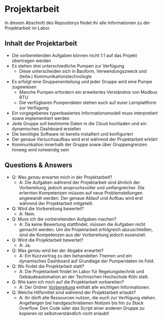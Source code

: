 # Projektarbeit
In diesem Abschnitt des Repositorys findet ihr alle Informationen zu der Projektarbeit im Labor.

## Inhalt der Projektarbeit
* Die vorbereitenden Aufgaben können nicht 1:1 auf das Projekt übertragen werden
* Es stehen drei unterschiedliche Pumpen zur Verfügung
  * Diese unterscheiden sich in Bauform, Verwendungszweck und (teilw.) Kommunikationstechnologie
* Es erfolgt eine Gruppeneinteilung und jeder Gruppe wird eine Pumpe zugewiesen
  * Manche Pumpen erfordern ein erweitertes Verständnis von Modbus RTU
  * Die verfügbaren Pumpendaten stehen euch auf eurer Lernplattform zur Verfügung
* Ein vorgegebenes typenbasiertes Informationsmodell muss interpretiert sowie implementiert werden
* Jede Gruppe soll bestimmte Daten in die Cloud hochladen und ein dynamisches Dashboard erstellen
* Die benötigte Software ist bereits installiert und konfiguriert
* Der genaue Versuchsaufbau wird erst während der Projektarbeit erklärt
* Kommunikation innerhalb der Gruppe sowie über Gruppengrenzen hinweg wird notwendig sein

## Questions & Answers
* Q: Was *genau* erwartet mich in der Projektarbeit?
  * A: Die Aufgaben während der Projektarbeit sind ähnlich der Vorbereitung, jedoch anspruchsvoller und umfangreicher. Die erlernten Kompetenzen müssen auf neue Problemstellungen angewandt werden. Der genaue Ablauf und Aufbau wird erst während der Projektarbeit mitgeteilt.
* Q: Wird die Vorbereitung bewertet?
  * A: Nein.
* Q: Muss ich die vorbereitenden Aufgaben machen?
  * A: Da keine Bewertung stattfindet, *müssen* die Aufgaben nicht gemacht werden. Um die Projektarbeit erfolgreich abzuschließen, sind die Kompetenzen aus der Vorbereitung jedoch essenziell.
* Q: Wird die Projektarbeit bewertet?
  * A: Ja.
* Q: Was *genau* wird bei der Abgabe erwartet?
  * A: Ein Kurzvortrag zu den behandelten Themen und ein dynamisches Dashboard auf Grundlage der Pumpendaten im Feld.
* Q: Wo findet die Projektarbeit statt?
  * A: Die Projektarbeit findet im Labor für Regelungstechnik und Gebäudeautomation an der Technischen Hochschule Köln statt.
* Q: Wie kann ich mich auf die Projektarbeit vorbereiten?
  * A: Der Ordner [Vorbereitung](Vorbereitung) enthält alle wichtigen Informationen.
* Q: Welche Hilfsmittel sind während der Projektarbeit erlaubt?
  * A: Ihr dürft alle Ressourcen nutzen, die euch zur Verfügung stehen. Angefangen bei handgeschriebenen Notizen bis hin zu Stack Overflow. Den Code oder das Script einer anderen Gruppe zu kopieren ist selbstverständlich nicht erlaubt!
